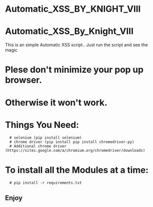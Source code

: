 # Automatic_XSS_BY_KNIGHT_VIII

# Automatic_XSS_By_Knight_VIII

This is an simple Automatic XSS script..
Just run the script and see the magic

# Plese don't minimize your pop up browser.
# Otherwise it won't work.

# Things You Need:
      # selenium (pip install selenium)
      # chrome driver (pip install pip install chromedriver-py)
      # Additional chrome driver (https://sites.google.com/a/chromium.org/chromedriver/downloads)
      
# To install all the Modules at a time:
      # pip install -r requirements.txt

## Enjoy
